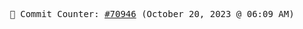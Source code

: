 <p align="center">
    <samp>
        📮 Commit Counter: <a href="https://github.com/Javascript-void0/Javascript-void0/commits/main">#70946</a> (October 20, 2023 @ 06:09 AM)
    </samp>
</p>